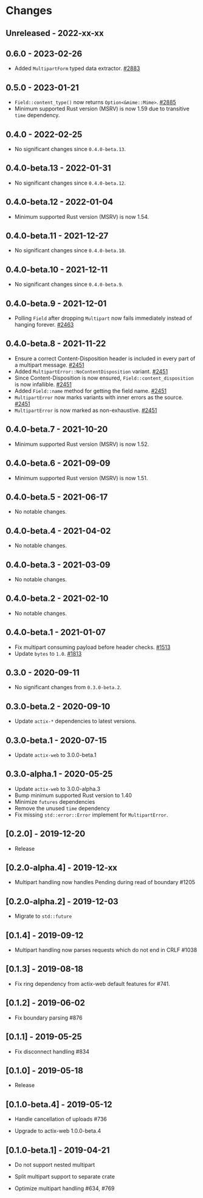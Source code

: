 # Changes

## Unreleased - 2022-xx-xx

## 0.6.0 - 2023-02-26

- Added `MultipartForm` typed data extractor. [#2883]

[#2883]: https://github.com/actix/actix-web/pull/2883

## 0.5.0 - 2023-01-21

- `Field::content_type()` now returns `Option<&mime::Mime>`. [#2885]
- Minimum supported Rust version (MSRV) is now 1.59 due to transitive `time` dependency.

[#2885]: https://github.com/actix/actix-web/pull/2885

## 0.4.0 - 2022-02-25

- No significant changes since `0.4.0-beta.13`.

## 0.4.0-beta.13 - 2022-01-31

- No significant changes since `0.4.0-beta.12`.

## 0.4.0-beta.12 - 2022-01-04

- Minimum supported Rust version (MSRV) is now 1.54.

## 0.4.0-beta.11 - 2021-12-27

- No significant changes since `0.4.0-beta.10`.

## 0.4.0-beta.10 - 2021-12-11

- No significant changes since `0.4.0-beta.9`.

## 0.4.0-beta.9 - 2021-12-01

- Polling `Field` after dropping `Multipart` now fails immediately instead of hanging forever. [#2463]

[#2463]: https://github.com/actix/actix-web/pull/2463

## 0.4.0-beta.8 - 2021-11-22

- Ensure a correct Content-Disposition header is included in every part of a multipart message. [#2451]
- Added `MultipartError::NoContentDisposition` variant. [#2451]
- Since Content-Disposition is now ensured, `Field::content_disposition` is now infallible. [#2451]
- Added `Field::name` method for getting the field name. [#2451]
- `MultipartError` now marks variants with inner errors as the source. [#2451]
- `MultipartError` is now marked as non-exhaustive. [#2451]

[#2451]: https://github.com/actix/actix-web/pull/2451

## 0.4.0-beta.7 - 2021-10-20

- Minimum supported Rust version (MSRV) is now 1.52.

## 0.4.0-beta.6 - 2021-09-09

- Minimum supported Rust version (MSRV) is now 1.51.

## 0.4.0-beta.5 - 2021-06-17

- No notable changes.

## 0.4.0-beta.4 - 2021-04-02

- No notable changes.

## 0.4.0-beta.3 - 2021-03-09

- No notable changes.

## 0.4.0-beta.2 - 2021-02-10

- No notable changes.

## 0.4.0-beta.1 - 2021-01-07

- Fix multipart consuming payload before header checks. [#1513]
- Update `bytes` to `1.0`. [#1813]

[#1813]: https://github.com/actix/actix-web/pull/1813
[#1513]: https://github.com/actix/actix-web/pull/1513

## 0.3.0 - 2020-09-11

- No significant changes from `0.3.0-beta.2`.

## 0.3.0-beta.2 - 2020-09-10

- Update `actix-*` dependencies to latest versions.

## 0.3.0-beta.1 - 2020-07-15

- Update `actix-web` to 3.0.0-beta.1

## 0.3.0-alpha.1 - 2020-05-25

- Update `actix-web` to 3.0.0-alpha.3
- Bump minimum supported Rust version to 1.40
- Minimize `futures` dependencies
- Remove the unused `time` dependency
- Fix missing `std::error::Error` implement for `MultipartError`.

## [0.2.0] - 2019-12-20

- Release

## [0.2.0-alpha.4] - 2019-12-xx

- Multipart handling now handles Pending during read of boundary #1205

## [0.2.0-alpha.2] - 2019-12-03

- Migrate to `std::future`

## [0.1.4] - 2019-09-12

- Multipart handling now parses requests which do not end in CRLF #1038

## [0.1.3] - 2019-08-18

- Fix ring dependency from actix-web default features for #741.

## [0.1.2] - 2019-06-02

- Fix boundary parsing #876

## [0.1.1] - 2019-05-25

- Fix disconnect handling #834

## [0.1.0] - 2019-05-18

- Release

## [0.1.0-beta.4] - 2019-05-12

- Handle cancellation of uploads #736

- Upgrade to actix-web 1.0.0-beta.4

## [0.1.0-beta.1] - 2019-04-21

- Do not support nested multipart

- Split multipart support to separate crate

- Optimize multipart handling #634, #769
